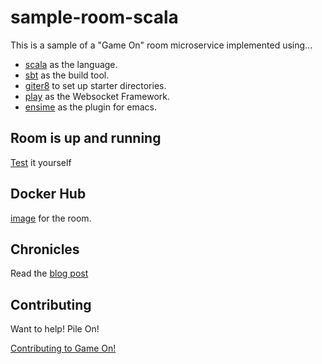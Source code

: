 # sample-room-scala

This is a sample of a "Game On" room microservice implemented using...
- [scala](http://www.scala-lang.org) as the language.
- [sbt](http://www.scala-sbt.org/) as the build tool.
- [giter8](http://www.foundweekends.org/giter8/) to set up starter directories.
- [play](https://www.playframework.com/) as the Websocket Framework.
- [ensime](http://ensime.org) as the plugin for emacs.

## Room is up and running

[Test](http://134.168.52.95:9000) it yourself

## Docker Hub

[image](https://hub.docker.com/r/ilanpillemer/sample-room-scala/) for the room.

## Chronicles

Read the [blog post](http://blog.gameontext.org/2017/08/06/sample-scala-room.html)

## Contributing

Want to help! Pile On!

[Contributing to Game On!](https://github.com/gameontext/gameon/blob/master/CONTRIBUTING.md)
